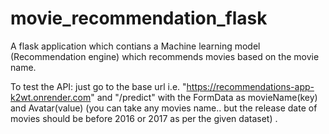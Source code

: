 # movie_recommendation_flask
A flask application which contians a Machine learning model (Recommendation engine) which recommends movies based on the movie name.

To test the API: just go to the base url i.e. "https://recommendations-app-k2wt.onrender.com"
and "/predict" with the FormData as movieName(key) and Avatar(value) (you can take any movies name.. but the release date of movies should be before 2016 or 2017 as per the given dataset) .
